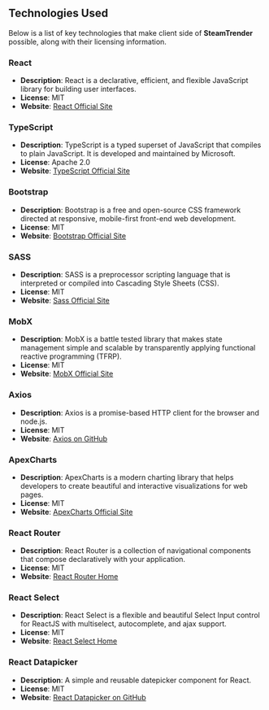 ## Technologies Used

Below is a list of key technologies that make client side of **SteamTrender** possible, along with their licensing information.

### React

-   **Description**: React is a declarative, efficient, and flexible JavaScript library for building user interfaces.
-   **License**: MIT
-   **Website**: [React Official Site](https://reactjs.org/)

### TypeScript

-   **Description**: TypeScript is a typed superset of JavaScript that compiles to plain JavaScript. It is developed and maintained by Microsoft.
-   **License**: Apache 2.0
-   **Website**: [TypeScript Official Site](https://www.typescriptlang.org/)

### Bootstrap

-   **Description**: Bootstrap is a free and open-source CSS framework directed at responsive, mobile-first front-end web development.
-   **License**: MIT
-   **Website**: [Bootstrap Official Site](https://getbootstrap.com/)

### SASS

-   **Description**: SASS is a preprocessor scripting language that is interpreted or compiled into Cascading Style Sheets (CSS).
-   **License**: MIT
-   **Website**: [Sass Official Site](https://sass-lang.com/)

### MobX

-   **Description**: MobX is a battle tested library that makes state management simple and scalable by transparently applying functional reactive programming (TFRP).
-   **License**: MIT
-   **Website**: [MobX Official Site](https://mobx.js.org/)

### Axios

-   **Description**: Axios is a promise-based HTTP client for the browser and node.js.
-   **License**: MIT
-   **Website**: [Axios on GitHub](https://github.com/axios/axios)

### ApexCharts

-   **Description**: ApexCharts is a modern charting library that helps developers to create beautiful and interactive visualizations for web pages.
-   **License**: MIT
-   **Website**: [ApexCharts Official Site](https://apexcharts.com/)

### React Router

-   **Description**: React Router is a collection of navigational components that compose declaratively with your application.
-   **License**: MIT
-   **Website**: [React Router Home](https://reactrouter.com/)

### React Select

-   **Description**: React Select is a flexible and beautiful Select Input control for ReactJS with multiselect, autocomplete, and ajax support.
-   **License**: MIT
-   **Website**: [React Select Home](https://react-select.com/home)

### React Datapicker

-   **Description**: A simple and reusable datepicker component for React.
-   **License**: MIT
-   **Website**: [React Datapicker on GitHub](https://github.com/Hacker0x01/react-datepicker/)
